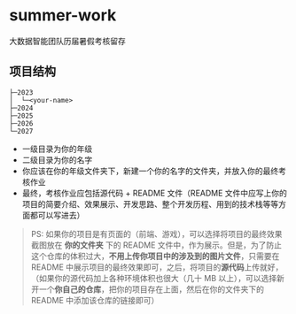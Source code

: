 # summer-work
大数据智能团队历届暑假考核留存
## 项目结构
```
├─2023
│  └─<your-name>
├─2024
├─2025
├─2026
└─2027
```
- 一级目录为你的年级
- 二级目录为你的名字
- 你应该在你的年级文件夹下，新建一个你的名字的文件夹，并放入你的最终考核作业
- 最终，考核作业应包括源代码 + README 文件（README 文件中应写上你的项目的简要介绍、效果展示、开发思路、整个开发历程、用到的技术栈等等方面都可以写进去）

> PS: 如果你的项目是有页面的（前端、游戏），可以选择将项目的最终效果截图放在 **你的文件夹** 下的 README 文件中，作为展示。但是，为了防止这个仓库的体积过大，**不用上传你项目中的涉及到的图片文件**，只需要在 README 中展示项目的最终效果即可，之后，将项目的**源代码**上传就好，（如果你的源代码加上各种环境体积也很大（几十 MB 以上），可以选择新开一个**你自己的仓库**，把你的项目存在上面，然后在你的文件夹下的 README 中添加该仓库的链接即可） 